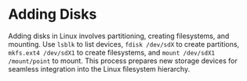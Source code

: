 # Adding Disks

Adding disks in Linux involves partitioning, creating filesystems, and mounting. Use `lsblk` to list devices, `fdisk /dev/sdX` to create partitions, `mkfs.ext4 /dev/sdX1` to create filesystems, and `mount /dev/sdX1 /mount/point` to mount. This process prepares new storage devices for seamless integration into the Linux filesystem hierarchy.